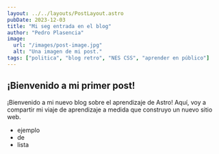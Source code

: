 ```yaml
---
layout: ../../layouts/PostLayout.astro
pubDate: 2023-12-03
title: "Mi seg entrada en el blog"
author: "Pedro Plasencia"
image:
  url: "/images/post-image.jpg"
  alt: "Una imagen de mi post."
tags: ["politica", "blog retro", "NES CSS", "aprender en público"]
---
```


## ¡Bienvenido a mi primer post!

¡Bienvenido a mi nuevo blog sobre el aprendizaje de Astro! Aquí, voy a compartir mi viaje de aprendizaje a medida que construyo un nuevo sitio web.

- ejemplo
- de
- lista
